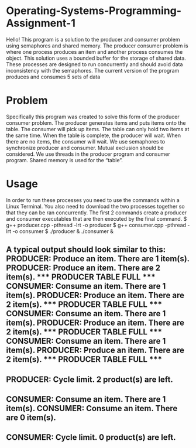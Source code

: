 # Operating-Systems-Programming-Assignment-1

Hello! This program is a solution to the producer and consumer problem using semaphores and shared memory.
The producer consumer problem is where one process produces an item and another process consumes the object.
This solution uses a bounded buffer for the storage of shared data.
These processes are designed to run concurrently and should avoid data inconsistency with the semaphores.
The current version of the program produces and consumes 5 sets of data

# Problem

Specifically this program was created to solve this form of the producer consumer problem.
The producer generates items and puts items onto the table. The consumer will pick up items. The table can only hold two items at the same time. When the table is complete, the producer will wait. When there are no items, the consumer will wait. We use semaphores to synchronize producer and consumer.  Mutual exclusion should be considered. We use threads in the producer program and consumer program. Shared memory is used for the “table”.

# Usage

In order to run these processes you need to use the commands within a Linux Terminal.
You also need to download the two processes together so that they can be ran concurrently.
The first 2 commands create a producer and consumer executables that are then executed by the final command.
$ g++ producer.cpp -pthread -lrt -o producer
$ g++ consumer.cpp -pthread -lrt -o consumer
$ ./producer & ./consumer &

A typical output should look similar to this:
PRODUCER: Produce an item. There are 1 item(s).
PRODUCER: Produce an item. There are 2 item(s).
***   PRODUCER TABLE FULL   ***
CONSUMER: Consume an item. There are 1 item(s).
PRODUCER: Produce an item. There are 2 item(s).
***   PRODUCER TABLE FULL   ***
CONSUMER: Consume an item. There are 1 item(s).
PRODUCER: Produce an item. There are 2 item(s).
***   PRODUCER TABLE FULL   ***
CONSUMER: Consume an item. There are 1 item(s).
PRODUCER: Produce an item. There are 2 item(s).
***   PRODUCER TABLE FULL   ***
----------------------------------------------
PRODUCER: Cycle limit. 2 product(s) are left.
----------------------------------------------
CONSUMER: Consume an item. There are 1 item(s).
CONSUMER: Consume an item. There are 0 item(s).
----------------------------------------------
CONSUMER: Cycle limit. 0 product(s) are left.
----------------------------------------------

